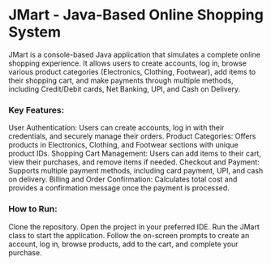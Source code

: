 # JMart - Java-Based Online Shopping System

JMart is a console-based Java application that simulates a complete online shopping experience. It allows users to create accounts, log in, browse various product categories (Electronics, Clothing, Footwear), add items to their shopping cart, and make payments through multiple methods, including Credit/Debit cards, Net Banking, UPI, and Cash on Delivery.

### Key Features:
User Authentication: Users can create accounts, log in with their credentials, and securely manage their orders.
Product Categories: Offers products in Electronics, Clothing, and Footwear sections with unique product IDs.
Shopping Cart Management: Users can add items to their cart, view their purchases, and remove items if needed.
Checkout and Payment: Supports multiple payment methods, including card payment, UPI, and cash on delivery.
Billing and Order Confirmation: Calculates total cost and provides a confirmation message once the payment is processed.

### How to Run:
Clone the repository.
Open the project in your preferred IDE.
Run the JMart class to start the application.
Follow the on-screen prompts to create an account, log in, browse products, add to the cart, and complete your purchase.
